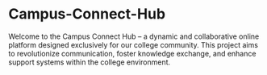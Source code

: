 # Campus-Connect-Hub
Welcome to the Campus Connect Hub – a dynamic and collaborative online platform designed exclusively for our college community. This project aims to revolutionize communication, foster knowledge exchange, and enhance support systems within the college environment.
